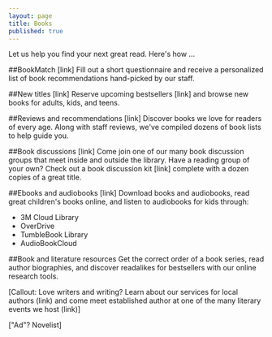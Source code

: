 ```yaml
---
layout: page
title: Books
published: true
---
```


Let us help you find your next great read. Here's how ...

##BookMatch [link]
Fill out a short questionnaire and receive a personalized list of book recommendations hand-picked by our staff.

##New titles [link]
Reserve upcoming bestsellers [link] and browse new books for adults, kids, and teens.

##Reviews and recommendations [link]
Discover books we love for readers of every age. Along with staff reviews, we've compiled dozens of book lists to help guide you. 

##Book discussions [link]
Come join one of our many book discussion groups that meet inside and outside the library. Have a reading group of your own? Check out a book discussion kit [link] complete with a dozen copies of a great title.

##Ebooks and audiobooks [link]
Download books and audiobooks, read great children's books online, and listen to audiobooks for kids through:

- 3M Cloud Library
- OverDrive
- TumbleBook Library
- AudioBookCloud

##Book and literature resources
Get the correct order of a book series, read author biographies, and discover readalikes for bestsellers with our online research tools.

[Callout: Love writers and writing? Learn about our services for local authors (link) and come meet established author at one of the many literary events we host (link)] 

["Ad"? Novelist]










